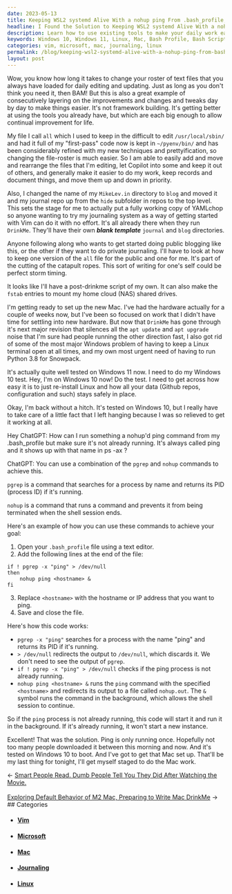 ```yaml
---
date: 2023-05-13
title: Keeping WSL2 systemd Alive With a nohup ping From .bash_profile, Now Running only Once!
headline: I Found the Solution to Keeping WSL2 systemd Alive With a nohup ping From .bash_profile!
description: Learn how to use existing tools to make your daily work easier. Get tips on how to layer on improvements and changes, and how to organize your files. Find out how to set up a Mac and run a nohup ping command from your .bash_profile. Get the solution to keep it running only once!
keywords: Windows 10, Windows 11, Linux, Mac, Bash Profile, Bash Scripting, YAMLchop, Vim, Pyenv, Journaling, Journal Repo, DrinkeMe, Fstab, NAS, Cloud, Apt Update, Apt Upgrade, Python 3.8, Snowpack, MikeLev.in, Configuration, Cutting Catapult Ropes, Nohup, Ping Command
categories: vim, microsoft, mac, journaling, linux
permalink: /blog/keeping-wsl2-systemd-alive-with-a-nohup-ping-from-bash-profile-now-running-only-once/
layout: post
---
```



Wow, you know how long it takes to change your roster of text files that you
always have loaded for daily editing and updating. Just as long as you don't
think you need it, then BAM! But this is also a great example of consecutively
layering on the improvements and changes and tweaks day by day to make things
easier. It's not framework building. It's getting better at using the tools you
already have, but which are each big enough to allow continual improvement for
life.

My file I call `all` which I used to keep in the difficult to edit
`/usr/local/sbin/` and had it full of my "first-pass" code now is kept in
`~/pyenv/bin/` and has been considerably refined with my new techniques and
prettyification, so changing the file-roster is much easier. So I am able to
easily add and move and rearrange the files that I'm editing, let Copilot into
some and keep it out of others, and generally make it easier to do my work,
keep records and document things, and move them up and down in priority.

Also, I changed the name of my `MikeLev.in` directory to `blog` and moved it
and my journal repo up from the `hide` subfolder in repos to the top level.
This sets the stage for me to actually put a fully working copy of YAMLchop so
anyone wanting to try my journaling system as a way of getting started with Vim
can do it with no effort. It's all already there when they run `DrinkMe`.
They'll have their own ***blank template*** `journal` and `blog` directories.

Anyone following along who wants to get started doing public blogging like
this, or the other if they want to do private journaling. I'll have to look at
how to keep one version of the `all` file for the public and one for me. It's
part of the cutting of the catapult ropes. This sort of writing for one's self
could be perfect storm timing.

It looks like I'll have a post-drinkme script of my own. It can also make the
`fstab` entries to mount my home cloud (NAS) shared drives. 

I'm getting ready to set up the new Mac. I've had the hardware actually for a
couple of weeks now, but I've been so focused on work that I didn't have time
for settling into new hardware. But now that `DrinkMe` has gone through it's
next major revision that silences all the `apt update` and `apt upgrade` noise
that I'm sure had people running the other direction fast, I also got rid of
some of the most major Windows problem of having to keep a Linux terminal open
at all times, and my own most urgent need of having to run Python 3.8 for
Snowpack.

It's actually quite well tested on Windows 11 now. I need to do my Windows 10
test. Hey, I'm on Windows 10 now! Do the test. I need to get across how easy it
is to just re-install Linux and how all your data (Github repos, configuration
and such) stays safely in place.

Okay, I'm back without a hitch. It's tested on Windows 10, but I really have to
take care of a little fact that I left hanging because I was so relieved to get
it working at all.

Hey ChatGPT: How can I run something a nohup'd ping command from my
.bash_profile but make sure it's not already running. It's always called ping
and it shows up with that name in ps -ax ?

ChatGPT: You can use a combination of the `pgrep` and `nohup` commands to achieve this. 

`pgrep` is a command that searches for a process by name and returns its PID (process ID) if it's running. 

`nohup` is a command that runs a command and prevents it from being terminated when the shell session ends.

Here's an example of how you can use these commands to achieve your goal:

1. Open your `.bash_profile` file using a text editor.
2. Add the following lines at the end of the file:

```
if ! pgrep -x "ping" > /dev/null
then
    nohup ping <hostname> &
fi
```

3. Replace `<hostname>` with the hostname or IP address that you want to ping.
4. Save and close the file.

Here's how this code works:

- `pgrep -x "ping"` searches for a process with the name "ping" and returns its PID if it's running.
- `> /dev/null` redirects the output to `/dev/null`, which discards it. We don't need to see the output of `pgrep`.
- `if ! pgrep -x "ping" > /dev/null` checks if the ping process is not already running.
- `nohup ping <hostname> &` runs the `ping` command with the specified `<hostname>` and redirects its output to a file called `nohup.out`. The `&` symbol runs the command in the background, which allows the shell session to continue.

So if the `ping` process is not already running, this code will start it and run it in the background. If it's already running, it won't start a new instance.

Excellent! That was the solution. Ping is only running once. Hopefully not too
many people downloaded it between this morning and now. And it's tested on
Windows 10 to boot. And I've got to get that Mac set up. That'll be my last
thing for tonight, I'll get myself staged to do the Mac work.














<div class="arrow-links"><div class="post-nav-prev"><span class="arrow">&larr;&nbsp;</span><a href="/blog/smart-people-read-dumb-people-tell-you-they-did-after-watching-the-movie/">Smart People Read. Dumb People Tell You They Did After Watching the Movie.</a></div> &nbsp; <div class="post-nav-next"><a href="/blog/exploring-default-behavior-of-m2-mac-preparing-to-write-mac-drinkme/">Exploring Default Behavior of M2 Mac, Preparing to Write Mac DrinkMe</a><span class="arrow">&nbsp;&rarr;</span></div></div>
## Categories

<ul>
<li><h4><a href='/vim/'>Vim</a></h4></li>
<li><h4><a href='/microsoft/'>Microsoft</a></h4></li>
<li><h4><a href='/mac/'>Mac</a></h4></li>
<li><h4><a href='/journaling/'>Journaling</a></h4></li>
<li><h4><a href='/linux/'>Linux</a></h4></li></ul>